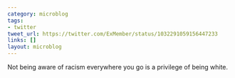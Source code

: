 ```yaml
---
category: microblog
tags:
- twitter
tweet_url: https://twitter.com/ExMember/status/1032291059156447233
links: []
layout: microblog
---
```

Not being aware of racism everywhere you go is a privilege of being white.
